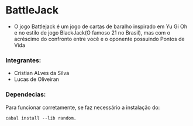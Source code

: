 # BattleJack

- O jogo Battlejack é um jogo de cartas de baralho inspirado em Yu Gi Oh e no estilo de jogo BlackJack(O famoso 21 no Brasil), mas com o acréscimo do confronto entre você e o oponente possuindo Pontos de Vida

### Integrantes: 

- Cristian ALves da Silva
- Lucas de Oliveiran


### Dependecias:

Para funcionar corretamente, se faz necessário a instalação do:
```
cabal install --lib random.
```
